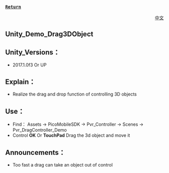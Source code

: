 
###  [ `Return` ](https://github.com/PicoSupport/PicoSupport)
<p align="right"><a href="README_CN.md/" target="_blank">中文</a></p>

## Unity_Demo_Drag3DObject

## Unity_Versions：
- 2017.1.0f3 Or UP

## Explain：

- Realize the drag and drop function of controlling 3D objects

## Use：
- Find： Assets -> PicoMobileSDK -> Pvr_Controller -> Scenes -> Pvr_DragController_Demo
- Control **OK** Or **TouchPad** Drag the 3d object and move it

## Announcements：
- Too fast a drag can take an object out of control


